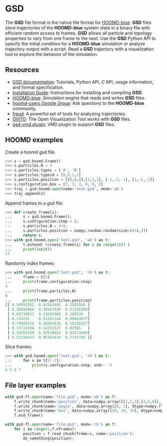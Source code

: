 # GSD

The **GSD** file format is the native file format for [HOOMD-blue](https://glotzerlab.engin.umich.edu/hoomd-blue/).
**GSD** files store trajectories of the **HOOMD-blue** system state in a binary file with efficient random access to
frames. **GSD** allows all particle and topology properties to vary from one frame to the next. Use the **GSD** Python
API to specify the initial condition for a **HOOMD-blue** simulation or analyze trajectory output with a script. Read a
**GSD** trajectory with a visualization tool to explore the behavior of the simulation.

## Resources

* [GSD documentation](http://gsd.readthedocs.io): Tutorials, Python API, C API, usage information, and format
  specification.
* [Installation Guide](INSTALLING.rst): Instructions for installing and compiling **GSD**.
* [HOOMD-blue](https://glotzerlab.engin.umich.edu/hoomd-blue/): Simulation engine that reads and writes **GSD** files.
* [hoomd-users Google Group](https://groups.google.com/d/forum/hoomd-users):
  Ask questions to the **HOOMD-blue** community.
* [freud](https://freud.readthedocs.io): A powerful set of tools for analyzing trajectories.
* [OVITO](https://www.ovito.org/): The Open Visualization Tool works with **GSD** files.
* [gsd-vmd plugin](https://github.com/mphoward/gsd-vmd): VMD plugin to support **GSD** files.

## HOOMD examples

Create a hoomd gsd file.
```python
>>> s = gsd.hoomd.Frame()
>>> s.particles.N = 4
>>> s.particles.types = ['A', 'B']
>>> s.particles.typeid = [0,0,1,1]
>>> s.particles.position = [[0,0,0],[1,1,1], [-1,-1,-1], [1,-1,-1]]
>>> s.configuration.box = [3, 3, 3, 0, 0, 0]
>>> traj = gsd.hoomd.open(name='test.gsd', mode='wb')
>>> traj.append(s)
```

Append frames to a gsd file:
```python
>>> def create_frame(i):
...     s = gsd.hoomd.Frame();
...     s.configuration.step = i;
...     s.particles.N = 4+i;
...     s.particles.position = numpy.random.random(size=(4+i,3))
...     return s;
>>> with gsd.hoomd.open('test.gsd', 'ab') as t:
...     t.extend( (create_frame(i) for i in range(10)) )
...     print(len(t))
11
```

Randomly index frames:
```python
>>> with gsd.hoomd.open('test.gsd', 'rb') as t:
...     frame = t[5]
...     print(frame.configuration.step)
4
...     print(frame.particles.N)
8
...     print(frame.particles.position)
[[ 0.56993282  0.42243481  0.5502916 ]
 [ 0.36892486  0.38167036  0.27310368]
 [ 0.04739023  0.13603486  0.196539  ]
 [ 0.120232    0.91591144  0.99463677]
 [ 0.79806316  0.16991436  0.15228257]
 [ 0.13724308  0.14253527  0.02505   ]
 [ 0.39287439  0.82519054  0.01613089]
 [ 0.23150323  0.95167434  0.7715748 ]]
```

Slice frames:
```python
>>> with gsd.hoomd.open('test.gsd', 'rb') as t:
...     for s in t[5:-2]:
...         print(s.configuration.step, end=' ')
4 5 6 7
```

## File layer examples

```python
with gsd.fl.open(name='file.gsd', mode='wb') as f:
    f.write_chunk(name='position', data=numpy.array([[1,2,3],[4,5,6]], dtype=numpy.float32));
    f.write_chunk(name='angle', data=numpy.array([0, 1], dtype=numpy.float32));
    f.write_chunk(name='box', data=numpy.array([10, 10, 10], dtype=numpy.float32));
    f.end_frame()
```

```python
with gsd.fl.open(name='file.gsd', mode='rb') as f:
    for i in range(1,f.nframes):
        position = f.read_chunk(frame=i, name='position');
        do_something(position);
```
